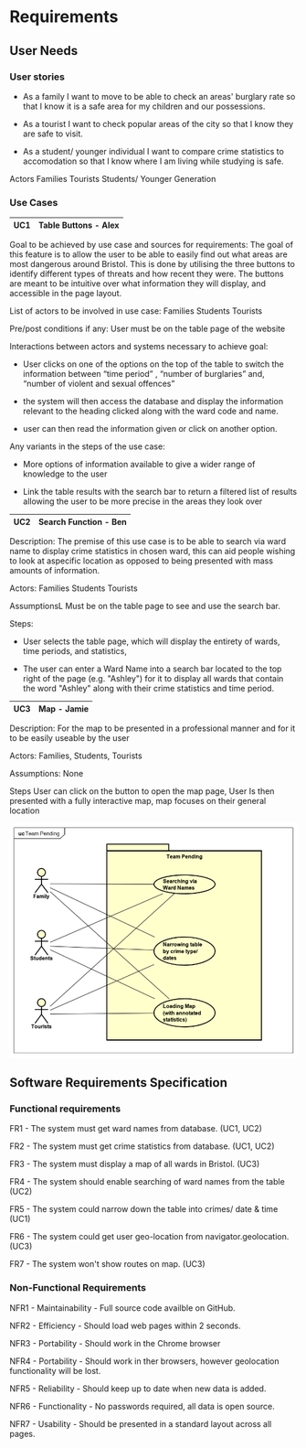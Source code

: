 # Requirements

## User Needs

### User stories
  * As a family I want to move to be able to check an areas' burglary rate so that I know it is a safe area for my children and our possessions.

  * As a tourist I want to check popular areas of the city so that I know they are safe to visit.

  * As a student/ younger individual I want to compare crime statistics to accomodation so that I know where I am living while studying is safe.

Actors
Families
Tourists
Students/ Younger Generation 

### Use Cases

| UC1 | Table Buttons - Alex | 
| -------------------------------------- | ------------------- |
Goal to be achieved by use case and sources for requirements:
The goal of this feature is to allow the user to be able to easily find out what areas are most dangerous around Bristol. This is done by utilising the three buttons to identify different types of threats and how recent they were. The buttons are meant to be intuitive over what information they will display, and accessible in the page layout.

List of actors to be involved in use case:
Families
Students
Tourists

Pre/post conditions if any:
User must be on the table page of the website

Interactions between actors and systems necessary to achieve goal:
- User clicks on one of the options on the top of the table to switch the information between “time period” , “number of burglaries” and, “number of violent and sexual offences”

- the system will then access the database and display the information relevant to the heading clicked along with the ward code and name. 

- user can then read the information given or click on another option.

Any variants in the steps of the use case:
- More options of information available to give a wider range of knowledge to the user

- Link the table results with the search bar to return a filtered list of results allowing the user to be more precise in the areas they look over


|  UC2 | Search Function - Ben | 
| -------------------------------------- | ------------------- |
Description:
The premise of this use case is to be able to search via ward name to display crime statistics in chosen ward, this can aid people wishing to look at aspecific location as opposed to being presented with mass amounts of information.

Actors:
Families
Students
Tourists

AssumptionsL
Must be on the table page to see and use the search bar.

Steps:
- User selects the table page, which will display the entirety of wards, time periods, and statistics,

- The user can enter a Ward Name into a search bar located to the top right of the page (e.g. "Ashley") for it to display all wards that contain the word "Ashley" along with their crime statistics and time period.


| UC3 | Map - Jamie | 
| -------------------------------------- | ------------------- |
 Description: For the map to be presented in a professional manner and for it to be easily useable by the user 

 Actors: Families, Students, Tourists

 Assumptions: None

Steps User can click on the button to open the map page, User Is then presented with a fully interactive map, map focuses on their general location


![UseCase Diagram](images/UseCaseDiagram.png)

## Software Requirements Specification
### Functional requirements
FR1 - The system must get ward names from database. (UC1, UC2)

FR2 - The system must get crime statistics from database. (UC1, UC2)

FR3 - The system must display a map of all wards in Bristol. (UC3)

FR4 - The system should enable searching of ward names from the table (UC2)

FR5 - The system could narrow down the table into crimes/ date & time (UC1)

FR6 - The system could get user geo-location from navigator.geolocation. (UC3)

FR7 - The system won't show routes on map. (UC3)

### Non-Functional Requirements
NFR1 - Maintainability - Full source code availble on GitHub.

NFR2 - Efficiency - Should load web pages within 2 seconds.

NFR3 - Portability - Should work in the Chrome browser

NFR4 - Portability - Should work in ther browsers, however geolocation functionality will be lost.

NFR5 - Reliability - Should keep up to date when new data is added.

NFR6 - Functionality - No passwords required, all data is open source.

NFR7 - Usability - Should be presented in a standard layout across all pages.
